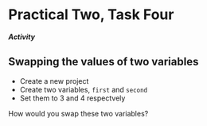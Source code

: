 # Practical Two, Task Four

**_Activity_**

## Swapping the values of two variables

+ Create a new project
+ Create two variables, ```first``` and ```second```
+ Set them to 3 and 4 respectvely

How would you swap these two variables?
